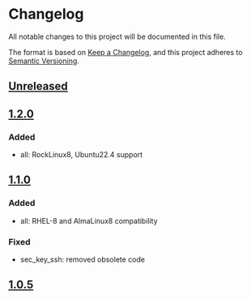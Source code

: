 # Changelog

All notable changes to this project will be documented in this file.

The format is based on [Keep a Changelog](https://keepachangelog.com/en/1.0.0/),
and this project adheres to [Semantic Versioning](https://semver.org/spec/v2.0.0.html).

## [Unreleased]

## [1.2.0]

### Added

- all: RockLinux8, Ubuntu22.4 support

## [1.1.0]

### Added

- all: RHEL-8 and AlmaLinux8 compatibility

### Fixed

- sec_key_ssh: removed obsolete code

## [1.0.5]

[Unreleased]: https://github.com/serdigital64/aplatform64/compare/1.2.0...HEAD
[1.2.0]: https://github.com/serdigital64/aplatform64/compare/1.1.0...1.2.0
[1.1.0]: https://github.com/serdigital64/aplatform64/compare/1.0.5...1.1.0
[1.0.5]: https://github.com/serdigital64/aplatform64/releases/tag/1.0.5

